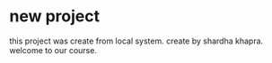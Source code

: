 # new project

this project was create from local system.
create by shardha khapra.
welcome to our course.
